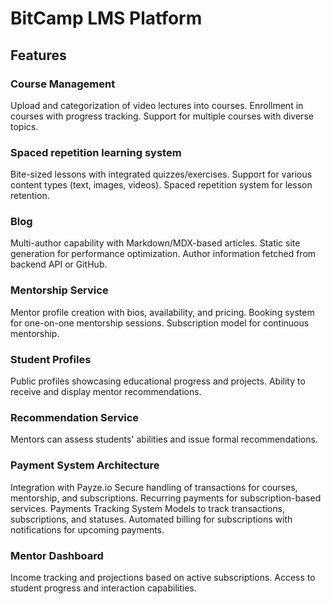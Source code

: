 # BitCamp LMS Platform


## Features
### Course Management
Upload and categorization of video lectures into courses.
Enrollment in courses with progress tracking.
Support for multiple courses with diverse topics.

### Spaced repetition learning system
Bite-sized lessons with integrated quizzes/exercises.
Support for various content types (text, images, videos).
Spaced repetition system for lesson retention.

### Blog
Multi-author capability with Markdown/MDX-based articles.
Static site generation for performance optimization.
Author information fetched from backend API or GitHub.

### Mentorship Service
Mentor profile creation with bios, availability, and pricing.
Booking system for one-on-one mentorship sessions.
Subscription model for continuous mentorship.

### Student Profiles
Public profiles showcasing educational progress and projects.
Ability to receive and display mentor recommendations.

### Recommendation Service
Mentors can assess students' abilities and issue formal recommendations.

### Payment System Architecture
Integration with Payze.io
Secure handling of transactions for courses, mentorship, and subscriptions.
Recurring payments for subscription-based services.
Payments Tracking System
Models to track transactions, subscriptions, and statuses.
Automated billing for subscriptions with notifications for upcoming payments.

### Mentor Dashboard
Income tracking and projections based on active subscriptions.
Access to student progress and interaction capabilities.

